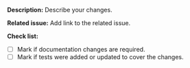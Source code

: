 <!-- # !!! This file is managed centrally and periodically synced !!! -->
**Description:**
Describe your changes.

**Related issue:**
Add link to the related issue.

**Check list:**
- [ ] Mark if documentation changes are required.
- [ ] Mark if tests were added or updated to cover the changes.